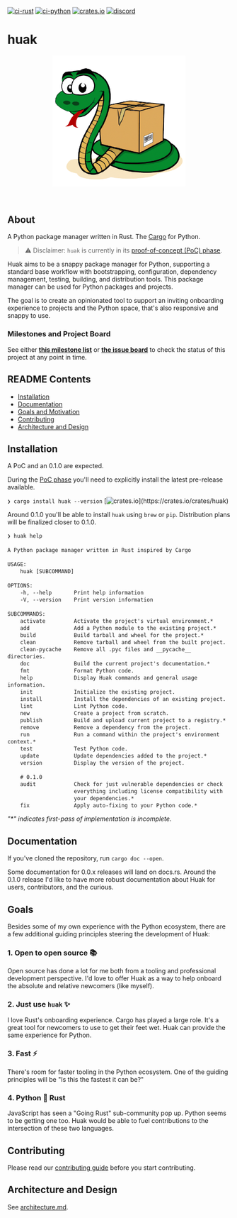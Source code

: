 [![ci-rust](https://github.com/cnpryer/huak/actions/workflows/ci-rust.yaml/badge.svg)](https://github.com/cnpryer/huak/actions/workflows/ci-rust.yaml)
[![ci-python](https://github.com/cnpryer/huak/actions/workflows/ci-python.yaml/badge.svg)](https://github.com/cnpryer/huak/actions/workflows/ci-python.yaml)
[![crates.io](https://img.shields.io/crates/v/huak.svg)](https://crates.io/crates/huak)
[![discord](https://img.shields.io/discord/1022879330470199347?color=7289DA&logo=discord)](https://discord.gg/St3menxFZT)

# huak

<div align="center">

<a href="https://docs.rs/crate/huak"><img src="docs/assets/img/logo.png" alt="Huak logo" width="300" role="img"></a>

</div>

<br>

## About

A Python package manager written in Rust. The [Cargo](https://github.com/rust-lang/cargo) for Python.

> ⚠️ Disclaimer: `huak` is currently in its [proof-of-concept (PoC) phase](https://github.com/cnpryer/huak/milestones).

Huak aims to be a snappy package manager for Python, supporting a standard base workflow with bootstrapping, configuration, dependency management, testing, building, and distribution tools. This package manager can be used for Python packages and projects.

The goal is to create an opinionated tool to support an inviting onboarding experience to projects and the Python space, that's also responsive and snappy to use.

### Milestones and Project Board

See either **[this milestone list](https://github.com/cnpryer/huak/milestones)** or **[the issue board](https://github.com/users/cnpryer/projects/5)** to check the status of this project at any point in time.

## README Contents

- [Installation](#installation)
- [Documentation](#documentation)
- [Goals and Motivation](#goals)
- [Contributing](#contributing)
- [Architecture and Design](#architecture-and-design)

## Installation

A PoC and an 0.1.0 are expected.

During the [PoC phase](https://github.com/cnpryer/huak/milestones) you'll need to explicitly install the latest pre-release available.

`❯ cargo install huak --version` [![crates.io](https://img.shields.io/crates/v/huak.svg?label="")](https://crates.io/crates/huak)


Around 0.1.0 you'll be able to install `huak` using `brew` or `pip`. Distribution plans will be finalized closer to 0.1.0.

```
❯ huak help

A Python package manager written in Rust inspired by Cargo

USAGE:
    huak [SUBCOMMAND]

OPTIONS:
    -h, --help       Print help information
    -V, --version    Print version information

SUBCOMMANDS:
    activate         Activate the project's virtual environment.*
    add              Add a Python module to the existing project.*
    build            Build tarball and wheel for the project.*
    clean            Remove tarball and wheel from the built project.
    clean-pycache    Remove all .pyc files and __pycache__ directories.
    doc              Build the current project's documentation.*
    fmt              Format Python code.
    help             Display Huak commands and general usage information.
    init             Initialize the existing project.
    install          Install the dependencies of an existing project.
    lint             Lint Python code.
    new              Create a project from scratch.
    publish          Build and upload current project to a registry.*
    remove           Remove a dependency from the project.
    run              Run a command within the project's environment context.*
    test             Test Python code.
    update           Update dependencies added to the project.*
    version          Display the version of the project.
    
    # 0.1.0
    audit            Check for just vulnerable dependencies or check
                     everything including license compatibility with
                     your dependencies.*
    fix              Apply auto-fixing to your Python code.*
```
_"*" indicates first-pass of implementation is incomplete._

## Documentation

If you've cloned the repository, run `cargo doc --open`.

Some documentation for 0.0.x releases will land on docs.rs. Around the 0.1.0 release I'd like to have more robust documentation about Huak for users, contributors, and the curious.

## Goals

Besides some of my own experience with the Python ecosystem, there are a few additional guiding principles steering the development of Huak:

### 1. Open to open source 📚

Open source has done a lot for me both from a tooling and professional development perspective. I'd love to offer Huak as a way to help onboard the absolute and relative newcomers (like myself).

### 2. Just use `huak` ✨

I love Rust's onboarding experience. Cargo has played a large role. It's a great tool for newcomers to use to get their feet wet. Huak can provide the same experience for Python.

### 3. Fast ⚡️

There's room for faster tooling in the Python ecosystem. One of the guiding principles will be "Is this the fastest it can be?"

### 4. Python 🤝 Rust

JavaScript has seen a "Going Rust" sub-community pop up. Python seems to be getting one too. Huak would be able to fuel contributions to the intersection of these two languages.

## Contributing

Please read our [contributing guide](/docs/CONTRIBUTING.md) before you start contributing.

## Architecture and Design

See [architecture.md](/docs/architecture.md).
